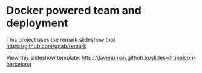 # Docker powered team and deployment

This project uses the remark slideshow tool:
https://github.com/gnab/remark


View this slideshow template:
http://davenuman.github.io/slides-drupalcon-barcelona

